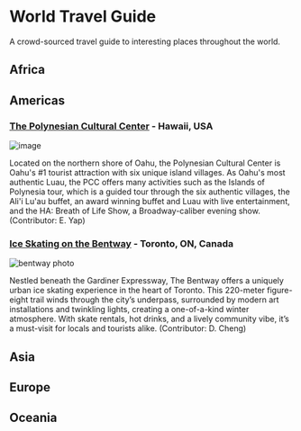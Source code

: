 # World Travel Guide
A crowd-sourced travel guide to interesting places throughout the world.

## Africa

## Americas
### [The Polynesian Cultural Center](https://www.polynesia.com/) - Hawaii, USA
![image](https://github.com/user-attachments/assets/c4c65387-b5da-4853-85b8-8215358d2560)

Located on the northern shore of Oahu, the Polynesian Cultural Center is Oahu's #1 tourist attraction with six unique island villages. As Oahu's most authentic Luau, the PCC offers many activities such as the Islands of Polynesia tour, which is a guided tour through the six authentic villages, the Ali'i Lu'au buffet, an award winning buffet and Luau with live entertainment, and the HA: Breath of Life Show, a Broadway-caliber evening show. (Contributor: E. Yap)

### [Ice Skating on the Bentway](https://thebentway.ca/event/winter-skating-opening-day/) - Toronto, ON, Canada

![bentway photo](https://thebentway.ca/wp-content/uploads/2024/11/Crop181230143633PolarBear_bentway-AndrewWilliamson1240-scaled-e1732912058106.jpg)

Nestled beneath the Gardiner Expressway, The Bentway offers a uniquely urban ice skating experience in the heart of Toronto. This 220-meter figure-eight trail winds through the city’s underpass, surrounded by modern art installations and twinkling lights, creating a one-of-a-kind winter atmosphere. With skate rentals, hot drinks, and a lively community vibe, it’s a must-visit for locals and tourists alike. (Contributor: D. Cheng)

## Asia

## Europe

## Oceania

